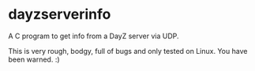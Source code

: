 dayzserverinfo
==============

A C program to get info from a DayZ server via UDP.

This is very rough, bodgy, full of bugs and only tested on Linux. You have been warned. :)